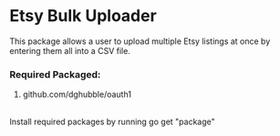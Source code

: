 # Etsy Bulk Uploader

This package allows a user to upload multiple Etsy listings at once by entering them all into a CSV file. 
</br>
### Required Packaged:
1. github.com/dghubble/oauth1
</br>
Install required packages by running go get "package"